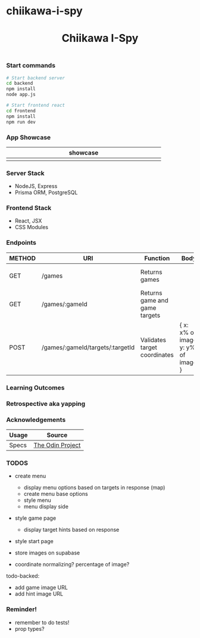 # chiikawa-i-spy

<h1 align="center">Chiikawa I-Spy</h1>
<h3 align="center"></h3>
<p align="center">
    <img align="center" width="500px" >
</p>

### Start commands

```bash
# Start backend server
cd backend
npm install
node app.js
```

```bash
# Start frontend react
cd frontend
npm install
npm run dev
```

### App Showcase

| showcase            |
| ------------------- |
| <img width="400px"> |

### Server Stack

-   NodeJS, Express
-   Prisma ORM, PostgreSQL

### Frontend Stack

-   React, JSX
-   CSS Modules

### Endpoints

| METHOD | URI            | Function                      | Body | Notes                              |
| ------ | -------------- | ----------------------------- | ---- | ---------------------------------- |
| GET    | /games         | Returns games                 |      | Returns { id, name, image URL }    |
| GET    | /games/:gameId | Returns game and game targets |      | Returns { game data, targets data} |
| POST    | /games/:gameId/targets/:targetId | Validates target coordinates |  { x: x% of image, y: y% of image }   | Returns isTargetFound  |

### Learning Outcomes

### Retrospective aka yapping

### Acknowledgements

| Usage | Source                                                                                              |
| ----- | --------------------------------------------------------------------------------------------------- |
| Specs | [The Odin Project](https://www.theodinproject.com/lessons/nodejs-where-s-waldo-a-photo-tagging-app) |

### TODOS

-   create menu
    -   display menu options based on targets in response (map)
    -   create menu base options
    -   style menu
    -   menu display side
-   style game page
    -   display target hints based on response
-   style start page
-   store images on supabase

-   coordinate normalizing? percentage of image?

todo-backed:

-   add game image URL
-   add hint image URL

### Reminder!

-   remember to do tests!
-   prop types?
